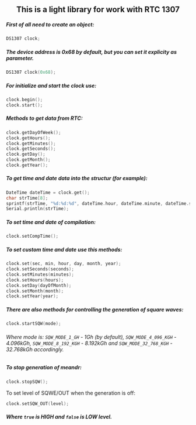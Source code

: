 <h2 align='center'>This is a light library for work with RTC 1307</h2>

##### First of all need to create an object:
```c
DS1307 clock;
```
##### The device address is 0x68 by default, but you can set it explicity as parameter.
```c
DS1307 clock(0x68);
```
##### For initialize and start the clock use:
```c
clock.begin();
clock.start();
```
##### Methods to get data from RTC:
```c
clock.getDayOfWeek();
clock.getHours();
clock.getMinutes();
clock.getSeconds();
clock.getDay();
clock.getMonth();
clock.getYear();
```
##### To get time and date data into the structur (for example):
```c
DateTime dateTime = clock.get();
char strTime[8];
sprintf(strTime, "%d:%d:%d", dateTime.hour, dateTime.minute, dateTime.second);
Serial.println(strTime);
```
##### To set time and date of compilation:
```c
clock.setCompTime();
```
##### To set custom time and date use this methods:
```c
clock.set(sec, min, hour, day, month, year);
clock.setSeconds(seconds);
clock.setMinutes(minutes);
clock.setHours(hours);
clock.setDay(dayOfMonth);
clock.setMonth(month);
clock.setYear(year);
```
##### There are also methods for controlling the generation of square waves:
```c
clock.startSQW(mode);
```
###### Where mode is: `SQW_MODE_1_GH` - 1Gh (by default), `SQW_MODE_4_096_KGH` - 4.096kGh, `SQW_MODE_8_192_KGH` - 8.192kGh and `SQW_MODE_32_768_KGH` - 32.768kGh accordingly.
##### To stop generation of meandr:
```c
clock.stopSQW();
```
To set level of SQWE/OUT when the generation is off:
```c
clock.setSQW_OUT(level);
```
##### Where `true` is HIGH and `false` is LOW level.
